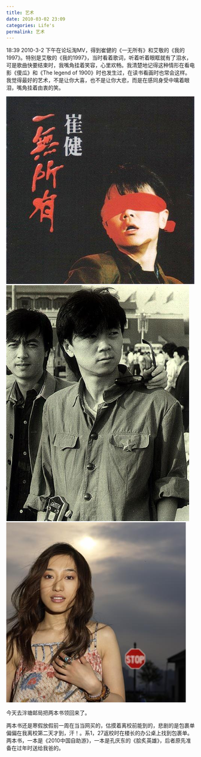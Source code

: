 ```yaml
---
title: 艺术
date: 2010-03-02 23:09
categories: Life's
permalink: 艺术
---
```


18:39 2010-3-2 
下午在论坛淘MV，得到崔健的《一无所有》和艾敬的《我的1997》。特别是艾敬的《我的1997》，当时看着歌词，听着听着眼眶就有了泪水，可是歌曲快要结束时，我嘴角挂着笑容，心里欢畅。我清楚地记得这种情形在看电影《傻瓜》和《The legend of 1900》时也发生过，在读书看画时也常会这样。我觉得最好的艺术，不是让你大喜，也不是让你大悲，而是在感同身受中噙着眼泪，嘴角挂着由衷的笑。

![](/image/图/艺术01.jpg)
![](/image/图/艺术02.jpg)
![](/image/图/艺术03.jpg)

今天去泮塘邮局把两本书领回来了。

两本书还是寒假放假前一周在当当网买的，估摸着离校前能到的，悲剧的是包裹单偏偏在我离校第二天才到，汗！。系1，27返校时在楼长的办公桌上找到包裹单。两本书，一本是《2010中国自助游》，一本是孔庆东的《脍炙英雄》，后者原先准备在过年时送给我爸的。